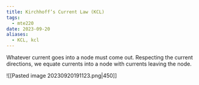```yaml
---
title: Kirchhoff’s Current Law (KCL)
tags:
  - mte220
date: 2023-09-20
aliases:
  - KCL, kcl
---
```

Whatever current goes into a node must come out. Respecting the current directions, we equate currents into a node with currents leaving the node. 

![[Pasted image 20230920191123.png|450]]


